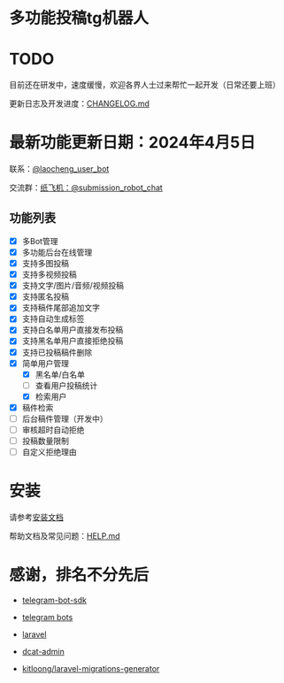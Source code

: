 # 多功能投稿tg机器人

# TODO

目前还在研发中，速度缓慢，欢迎各界人士过来帮忙一起开发（日常还要上班）

更新日志及开发进度：[CHANGELOG.md](https://github.com/taotecode/submission_robot/blob/master/CHANGELOG.md)

# 最新功能更新日期：2024年4月5日

联系：[@laocheng_user_bot](https://t.me/laocheng_user_bot)

交流群：[纸飞机：@submission_robot_chat](https://t.me/submission_robot_chat)

## 功能列表
- [x] 多Bot管理
- [x] 多功能后台在线管理
- [x] 支持多图投稿
- [x] 支持多视频投稿
- [x] 支持文字/图片/音频/视频投稿
- [x] 支持匿名投稿
- [x] 支持稿件尾部追加文字
- [x] 支持自动生成标签
- [x] 支持白名单用户直接发布投稿
- [x] 支持黑名单用户直接拒绝投稿
- [x] 支持已投稿稿件删除
- [x] 简单用户管理
  - [x] 黑名单/白名单
  - [ ] 查看用户投稿统计
  - [x] 检索用户
- [x] 稿件检索
- [ ] 后台稿件管理（开发中）
- [ ] 审核超时自动拒绝
- [ ] 投稿数量限制
- [ ] 自定义拒绝理由

# 安装

请参考[安装文档](https://github.com/taotecode/submission_robot/blob/master/INSTALL.md)

帮助文档及常见问题：[HELP.md](https://github.com/taotecode/submission_robot/blob/master/HELP.md)


# 感谢，排名不分先后

- [telegram-bot-sdk](https://telegram-bot-sdk.com/)

- [telegram bots](https://core.telegram.org/bots)

- [laravel](https://laravel.com/)

- [dcat-admin](https://github.com/jqhph/dcat-admin)

- [kitloong/laravel-migrations-generator](https://github.com/kitloong/laravel-migrations-generator)
